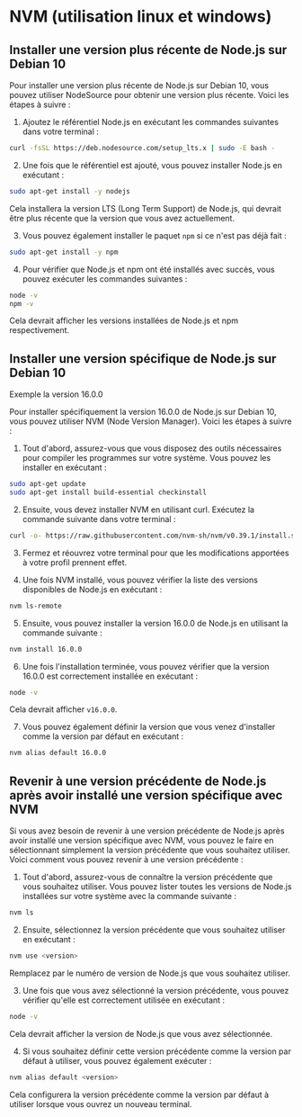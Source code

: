 # NVM (utilisation linux et windows)

## Installer une version plus récente de Node.js sur Debian 10


Pour installer une version plus récente de Node.js sur Debian 10, vous pouvez utiliser NodeSource pour obtenir une version plus récente. Voici les étapes à suivre :

1. Ajoutez le référentiel Node.js en exécutant les commandes suivantes dans votre terminal :

```bash
curl -fsSL https://deb.nodesource.com/setup_lts.x | sudo -E bash -
```

2. Une fois que le référentiel est ajouté, vous pouvez installer Node.js en exécutant :

```bash
sudo apt-get install -y nodejs
```

Cela installera la version LTS (Long Term Support) de Node.js, qui devrait être plus récente que la version que vous avez actuellement.

3. Vous pouvez également installer le paquet `npm` si ce n'est pas déjà fait :

```bash
sudo apt-get install -y npm
```

4. Pour vérifier que Node.js et npm ont été installés avec succès, vous pouvez exécuter les commandes suivantes :

```bash
node -v
npm -v
```

Cela devrait afficher les versions installées de Node.js et npm respectivement.

## Installer une version spécifique de Node.js sur Debian 10

Exemple la version 16.0.0

Pour installer spécifiquement la version 16.0.0 de Node.js sur Debian 10, vous pouvez utiliser NVM (Node Version Manager). Voici les étapes à suivre :

1. Tout d'abord, assurez-vous que vous disposez des outils nécessaires pour compiler les programmes sur votre système. Vous pouvez les installer en exécutant :

```bash
sudo apt-get update
sudo apt-get install build-essential checkinstall
```

2. Ensuite, vous devez installer NVM en utilisant curl. Exécutez la commande suivante dans votre terminal :

```bash
curl -o- https://raw.githubusercontent.com/nvm-sh/nvm/v0.39.1/install.sh | bash
```

3. Fermez et réouvrez votre terminal pour que les modifications apportées à votre profil prennent effet.

4. Une fois NVM installé, vous pouvez vérifier la liste des versions disponibles de Node.js en exécutant :

```bash
nvm ls-remote
```

5. Ensuite, vous pouvez installer la version 16.0.0 de Node.js en utilisant la commande suivante :

```bash
nvm install 16.0.0
```

6. Une fois l'installation terminée, vous pouvez vérifier que la version 16.0.0 est correctement installée en exécutant :

```bash
node -v
```

Cela devrait afficher `v16.0.0`.

7. Vous pouvez également définir la version que vous venez d'installer comme la version par défaut en exécutant :

```bash
nvm alias default 16.0.0
```

## Revenir à une version précédente de Node.js après avoir installé une version spécifique avec NVM

Si vous avez besoin de revenir à une version précédente de Node.js après avoir installé une version spécifique avec NVM, vous pouvez le faire en sélectionnant simplement la version précédente que vous souhaitez utiliser. 
Voici comment vous pouvez revenir à une version précédente :

1. Tout d'abord, assurez-vous de connaître la version précédente que vous souhaitez utiliser. 
Vous pouvez lister toutes les versions de Node.js installées sur votre système avec la commande suivante :

```bash
nvm ls
```

2. Ensuite, sélectionnez la version précédente que vous souhaitez utiliser en exécutant :

```bash
nvm use <version>
```

Remplacez <version> par le numéro de version de Node.js que vous souhaitez utiliser.

3. Une fois que vous avez sélectionné la version précédente, vous pouvez vérifier qu'elle est correctement utilisée en exécutant :

```bash
node -v
```
Cela devrait afficher la version de Node.js que vous avez sélectionnée.

4. Si vous souhaitez définir cette version précédente comme la version par défaut à utiliser, vous pouvez également exécuter :

```bash
nvm alias default <version>
```

Cela configurera la version précédente comme la version par défaut à utiliser lorsque vous ouvrez un nouveau terminal.